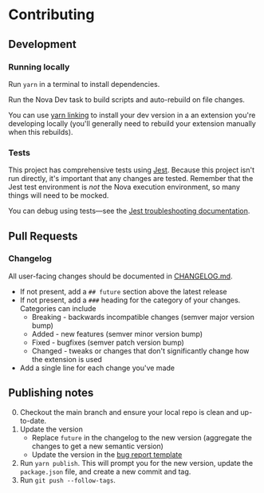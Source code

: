 # Contributing

## Development

### Running locally

Run `yarn` in a terminal to install dependencies.

Run the Nova Dev task to build scripts and auto-rebuild on file changes.

You can use [yarn linking](https://classic.yarnpkg.com/en/docs/cli/link/) to install your dev version in a an extension you're developing locally (you'll generally need to rebuild your extension manually when this rebuilds).

### Tests

This project has comprehensive tests using [Jest](http://jestjs.io). Because this project isn't run directly, it's important that any changes are tested. Remember that the Jest test environment is _not_ the Nova execution environment, so many things will need to be mocked.

You can debug using tests—see the [Jest troubleshooting documentation](https://jestjs.io/docs/en/troubleshooting).

## Pull Requests

### Changelog

All user-facing changes should be documented in [CHANGELOG.md](./CHANGELOG.md).

- If not present, add a `## future` section above the latest release
- If not present, add a `###` heading for the category of your changes. Categories can include
  - Breaking - backwards incompatible changes (semver major version bump)
  - Added - new features (semver minor version bump)
  - Fixed - bugfixes (semver patch version bump)
  - Changed - tweaks or changes that don't significantly change how the extension is used
- Add a single line for each change you've made

## Publishing notes

0. Checkout the main branch and ensure your local repo is clean and up-to-date.
1. Update the version
   - Replace `future` in the changelog to the new version (aggregate the changes to get a new semantic version)
   - Update the version in the [bug report template](./.github/ISSUE_TEMPLATE/bug_report.md)
2. Run `yarn publish`. This will prompt you for the new version, update the `package.json` file, and create a new commit and tag.
3. Run `git push --follow-tags`.

